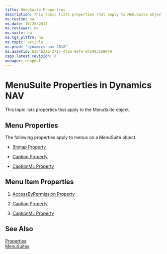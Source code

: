 ```yaml
---
title: MenuSuite Properties
description: This topic lists properties that apply to MenuSuite object in Dynamics NAV for menu properties and menu item properties. 
ms.custom: na
ms.date: 10/25/2017
ms.reviewer: na
ms.suite: na
ms.tgt_pltfrm: na
ms.topic: article
ms.prod: "dynamics-nav-2018"
ms.assetid: 6364b2aa-2717-4f2a-9efe-d419435e9649
caps.latest.revision: 6
manager: edupont
---
```

# MenuSuite Properties in Dynamics NAV
This topic lists properties that apply to the MenuSuite object.  

## Menu Properties  
 The following properties apply to menus on a MenuSuite object.  

-   [Bitmap Property](Bitmap-Property.md)  

-   [Caption Property](Caption-Property.md)  

-   [CaptionML Property](CaptionML-Property.md)  

## Menu Item Properties  

1.  [AccessByPermission Property](AccessByPermission-Property.md)  

2.  [Caption Property](Caption-Property.md)  

3.  [CaptionML Property](CaptionML-Property.md)  

## See Also  
 [Properties](Properties.md)   
 [MenuSuites](MenuSuites.md)
